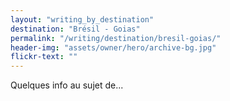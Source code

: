 ```yaml
---
layout: "writing_by_destination"
destination: "Brésil - Goias"
permalink: "/writing/destination/bresil-goias/"
header-img: "assets/owner/hero/archive-bg.jpg"
flickr-text: ""
---
```


Quelques info au sujet de...
